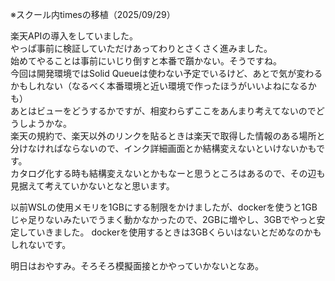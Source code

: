 ※スクール内timesの移植（2025/09/29）

楽天APIの導入をしていました。  
やっぱ事前に検証していただけあってわりとさくさく進みました。  
始めてやることは事前にいじり倒すと本番で躓かない。そうですね。  
今回は開発環境ではSolid Queueは使わない予定でいるけど、あとで気が変わるかもしれない（なるべく本番環境と近い環境で作ったほうがいいよねになるかも）  
あとはビューをどうするかですが、相変わらずここをあんまり考えてないのでどうしようかな。  
楽天の規約で、楽天以外のリンクを貼るときは楽天で取得した情報のある場所と分けなければならないので、インク詳細画面とか結構変えないといけないかもです。  
カタログ化する時も結構変えないとかもなーと思うところはあるので、その辺も見据えて考えていかないとなと思います。  

以前WSLの使用メモリを1GBにする制限をかけましたが、dockerを使うと1GBじゃ足りないみたいでうまく動かなかったので、2GBに増やし、3GBでやっと安定していきました。
dockerを使用するときは3GBくらいはないとだめなのかもしれないです。  

明日はおやすみ。そろそろ模擬面接とかやっていかないとなあ。  

